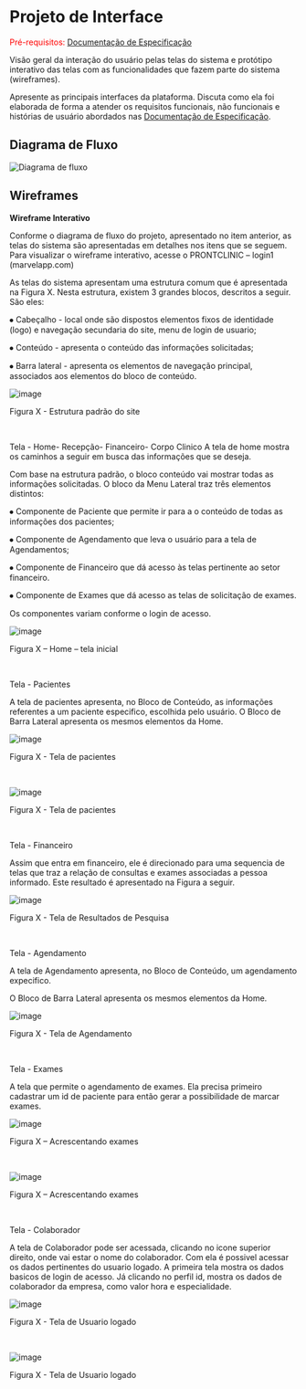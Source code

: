 
# Projeto de Interface

<span style="color:red">Pré-requisitos: <a href="2-Especificação do Projeto.md"> Documentação de Especificação</a></span>

Visão geral da interação do usuário pelas telas do sistema e protótipo interativo das telas com as funcionalidades que fazem parte do sistema (wireframes).

 Apresente as principais interfaces da plataforma. Discuta como ela foi elaborada de forma a atender os requisitos funcionais, não funcionais e histórias de usuário abordados nas <a href="2-Especificação do Projeto.md"> Documentação de Especificação</a>.

## Diagrama de Fluxo

![Diagrama de fluxo](https://user-images.githubusercontent.com/114623537/230799793-5fa182c1-0321-494d-824f-f88501d95145.png)

## Wireframes

**Wireframe Interativo**

Conforme o diagrama de fluxo do projeto, apresentado no item anterior, as telas do sistema são apresentadas em detalhes nos itens que se seguem. Para visualizar o wireframe interativo, acesse o PRONTCLINIC – login1 (marvelapp.com)

As telas do sistema apresentam uma estrutura comum que é apresentada na Figura X. Nesta estrutura, existem 3 grandes blocos, descritos a seguir. São eles:

⦁	Cabeçalho - local onde são dispostos elementos fixos de identidade (logo) e navegação secundaria do site, menu de login de usuario;

⦁	Conteúdo - apresenta o conteúdo das informações solicitadas;

⦁	Barra lateral - apresenta os elementos de navegação principal,  associados aos elementos do bloco de conteúdo.

![image](https://user-images.githubusercontent.com/114623537/230803555-c748a212-666b-460d-b530-fac895e03066.png)
 
Figura X - Estrutura padrão do site

<br>

Tela - Home- Recepção- Financeiro- Corpo Clinico
A tela de home  mostra  os caminhos a seguir em busca das informações que se deseja. 

Com base na estrutura padrão, o bloco conteúdo vai mostrar todas as informações solicitadas. O bloco da Menu Lateral traz três elementos distintos:

⦁	Componente de Paciente que permite ir para a o conteúdo de todas as informações dos pacientes;

⦁	Componente de Agendamento  que leva o usuário para a tela de Agendamentos;

⦁	Componente de Financeiro que dá acesso às telas pertinente ao setor financeiro.

⦁	Componente de Exames que dá acesso as telas de solicitação de exames.

Os componentes variam conforme o login de acesso.

 ![image](https://user-images.githubusercontent.com/114623537/230803629-2dd4ac02-2c08-4c72-b531-1f199b711ef9.png)
 
Figura X – Home – tela inicial

<br>

Tela - Pacientes

A tela de pacientes  apresenta, no Bloco de Conteúdo, as informações referentes a um paciente especifico, escolhida pelo usuário. O Bloco de Barra Lateral apresenta os mesmos elementos da Home. 

 ![image](https://user-images.githubusercontent.com/114623537/230803675-c004028d-1fce-4353-89d5-d4c277263517.png)

Figura X - Tela de pacientes

<br>

![image](https://user-images.githubusercontent.com/114623537/230803721-d37fbc9a-9324-4374-ae81-b8c7c629a7cd.png)

Figura X - Tela de pacientes

<br>

Tela - Financeiro

Assim que entra em financeiro,  ele é direcionado para uma sequencia de  telas que traz a relação de consultas e exames associadas a pessoa informado. Este resultado é apresentado na Figura a seguir.

 ![image](https://user-images.githubusercontent.com/114623537/230803742-76faee06-ae40-41d6-a796-32fd5c4d58ab.png)

Figura X - Tela de Resultados de Pesquisa

<br>

Tela - Agendamento

A tela de Agendamento apresenta, no Bloco de Conteúdo, um agendamento expecifico. 

O Bloco de Barra Lateral apresenta os mesmos elementos da Home. 

 ![image](https://user-images.githubusercontent.com/114623537/230803786-91d97c2c-3dea-4e65-b610-50f8842375e5.png)

Figura X - Tela de Agendamento

<br>

Tela - Exames

A tela que permite o agendamento de exames. Ela precisa primeiro cadastrar um id de paciente para então gerar a possibilidade de marcar exames.

 ![image](https://user-images.githubusercontent.com/114623537/230803819-ef711b82-aa93-438d-b0e0-67c4621496fc.png)

Figura X – Acrescentando exames

<br> 

![image](https://user-images.githubusercontent.com/114623537/230803858-f8e88658-fb38-4d7d-8d05-38f5f4e9fa4f.png)
 
Figura X – Acrescentando exames


<br>


Tela - Colaborador

A tela de Colaborador pode ser acessada, clicando no icone superior direito, onde vai estar o nome do colaborador. Com ela é possivel acessar os dados pertinentes do usuario logado. A primeira tela mostra os dados basicos de login de acesso. Já clicando no perfil id, mostra os dados de colaborador da empresa, como valor hora e especialidade.

 ![image](https://user-images.githubusercontent.com/114623537/230803879-44960f9d-3c67-4f35-b307-2d11c4ba36ab.png)

Figura X - Tela de Usuario logado

<br>

 ![image](https://user-images.githubusercontent.com/114623537/230803889-ef0f8bf5-e237-4306-adee-21fe8979ef5d.png)

Figura X - Tela de Usuario logado

